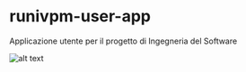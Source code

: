 # runivpm-user-app
Applicazione utente per il progetto di Ingegneria del Software

![alt text](https://preview.ibb.co/irdx5e/slide_Github_page_001.jpg)
